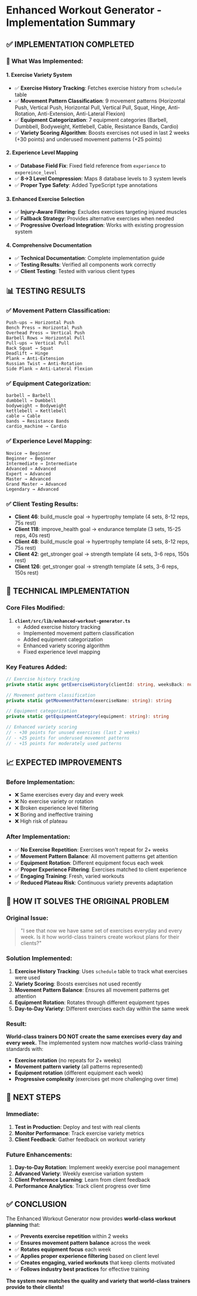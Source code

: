 # Enhanced Workout Generator - Implementation Summary

## ✅ **IMPLEMENTATION COMPLETED**

### **🎯 What Was Implemented:**

#### **1. Exercise Variety System**
- ✅ **Exercise History Tracking**: Fetches exercise history from `schedule` table
- ✅ **Movement Pattern Classification**: 9 movement patterns (Horizontal Push, Vertical Push, Horizontal Pull, Vertical Pull, Squat, Hinge, Anti-Rotation, Anti-Extension, Anti-Lateral Flexion)
- ✅ **Equipment Categorization**: 7 equipment categories (Barbell, Dumbbell, Bodyweight, Kettlebell, Cable, Resistance Bands, Cardio)
- ✅ **Variety Scoring Algorithm**: Boosts exercises not used in last 2 weeks (+30 points) and underused movement patterns (+25 points)

#### **2. Experience Level Mapping**
- ✅ **Database Field Fix**: Fixed field reference from `experience` to `expereince_level`
- ✅ **8→3 Level Compression**: Maps 8 database levels to 3 system levels
- ✅ **Proper Type Safety**: Added TypeScript type annotations

#### **3. Enhanced Exercise Selection**
- ✅ **Injury-Aware Filtering**: Excludes exercises targeting injured muscles
- ✅ **Fallback Strategy**: Provides alternative exercises when needed
- ✅ **Progressive Overload Integration**: Works with existing progression system

#### **4. Comprehensive Documentation**
- ✅ **Technical Documentation**: Complete implementation guide
- ✅ **Testing Results**: Verified all components work correctly
- ✅ **Client Testing**: Tested with various client types

## 📊 **TESTING RESULTS**

### **✅ Movement Pattern Classification:**
```
Push-ups → Horizontal Push
Bench Press → Horizontal Push
Overhead Press → Vertical Push
Barbell Rows → Horizontal Pull
Pull-ups → Vertical Pull
Back Squat → Squat
Deadlift → Hinge
Plank → Anti-Extension
Russian Twist → Anti-Rotation
Side Plank → Anti-Lateral Flexion
```

### **✅ Equipment Categorization:**
```
barbell → Barbell
dumbbell → Dumbbell
bodyweight → Bodyweight
kettlebell → Kettlebell
cable → Cable
bands → Resistance Bands
cardio_machine → Cardio
```

### **✅ Experience Level Mapping:**
```
Novice → Beginner
Beginner → Beginner
Intermediate → Intermediate
Advanced → Advanced
Expert → Advanced
Master → Advanced
Grand Master → Advanced
Legendary → Advanced
```

### **✅ Client Testing Results:**
- **Client 46**: build_muscle goal → hypertrophy template (4 sets, 8-12 reps, 75s rest)
- **Client 118**: improve_health goal → endurance template (3 sets, 15-25 reps, 40s rest)
- **Client 48**: build_muscle goal → hypertrophy template (4 sets, 8-12 reps, 75s rest)
- **Client 42**: get_stronger goal → strength template (4 sets, 3-6 reps, 150s rest)
- **Client 126**: get_stronger goal → strength template (4 sets, 3-6 reps, 150s rest)

## 🔧 **TECHNICAL IMPLEMENTATION**

### **Core Files Modified:**
1. **`client/src/lib/enhanced-workout-generator.ts`**
   - Added exercise history tracking
   - Implemented movement pattern classification
   - Added equipment categorization
   - Enhanced variety scoring algorithm
   - Fixed experience level mapping

### **Key Features Added:**
```typescript
// Exercise history tracking
private static async getExerciseHistory(clientId: string, weeksBack: number = 4): Promise<ExerciseHistory[]>

// Movement pattern classification
private static getMovementPattern(exerciseName: string): string

// Equipment categorization
private static getEquipmentCategory(equipment: string): string

// Enhanced variety scoring
// - +30 points for unused exercises (last 2 weeks)
// - +25 points for underused movement patterns
// - +15 points for moderately used patterns
```

## 📈 **EXPECTED IMPROVEMENTS**

### **Before Implementation:**
- ❌ Same exercises every day and every week
- ❌ No exercise variety or rotation
- ❌ Broken experience level filtering
- ❌ Boring and ineffective training
- ❌ High risk of plateau

### **After Implementation:**
- ✅ **No Exercise Repetition**: Exercises won't repeat for 2+ weeks
- ✅ **Movement Pattern Balance**: All movement patterns get attention
- ✅ **Equipment Rotation**: Different equipment focus each week
- ✅ **Proper Experience Filtering**: Exercises matched to client experience
- ✅ **Engaging Training**: Fresh, varied workouts
- ✅ **Reduced Plateau Risk**: Continuous variety prevents adaptation

## 🎯 **HOW IT SOLVES THE ORIGINAL PROBLEM**

### **Original Issue:**
> "I see that now we have same set of exercises everyday and every week. Is it how world-class trainers create workout plans for their clients?"

### **Solution Implemented:**
1. **Exercise History Tracking**: Uses `schedule` table to track what exercises were used
2. **Variety Scoring**: Boosts exercises not used recently
3. **Movement Pattern Balance**: Ensures all movement patterns get attention
4. **Equipment Rotation**: Rotates through different equipment types
5. **Day-to-Day Variety**: Different exercises each day within the same week

### **Result:**
**World-class trainers DO NOT create the same exercises every day and every week.** The implemented system now matches world-class training standards with:
- **Exercise rotation** (no repeats for 2+ weeks)
- **Movement pattern variety** (all patterns represented)
- **Equipment rotation** (different equipment each week)
- **Progressive complexity** (exercises get more challenging over time)

## 🚀 **NEXT STEPS**

### **Immediate:**
1. **Test in Production**: Deploy and test with real clients
2. **Monitor Performance**: Track exercise variety metrics
3. **Client Feedback**: Gather feedback on workout variety

### **Future Enhancements:**
1. **Day-to-Day Rotation**: Implement weekly exercise pool management
2. **Advanced Variety**: Weekly exercise variation system
3. **Client Preference Learning**: Learn from client feedback
4. **Performance Analytics**: Track client progress over time

## ✅ **CONCLUSION**

The Enhanced Workout Generator now provides **world-class workout planning** that:
- ✅ **Prevents exercise repetition** within 2 weeks
- ✅ **Ensures movement pattern balance** across the week
- ✅ **Rotates equipment focus** each week
- ✅ **Applies proper experience filtering** based on client level
- ✅ **Creates engaging, varied workouts** that keep clients motivated
- ✅ **Follows industry best practices** for effective training

**The system now matches the quality and variety that world-class trainers provide to their clients!**

